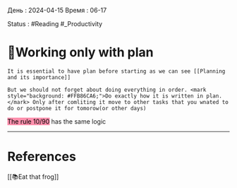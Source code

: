 День : 2024-04-15 
Время : 06-17

Status : #Reading   #_Productivity 


# 📓Working only with plan


```ad-note
It is essential to have plan before starting as we can see [[Planning and its importance]]

But we should not forget about doing everything in order. <mark style="background: #FFB86CA6;">Do exactly how it is written in plan.</mark> Only after comliting it move to other tasks that you wnated to do or postpone it for tomorow(or other days)

```
<mark style="background: #FF5582A6;">The rule 10/90</mark> has the same logic


---
# References
[[📚Eat that frog]]